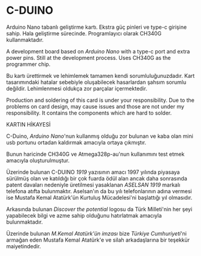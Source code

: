 # C-DUINO
Arduino Nano tabanlı geliştirme kartı. Ekstra güç pinleri ve type-c girişine sahip. Hala geliştirme sürecinde. Programlayıcı olarak CH340G kullanmaktadır.

A development board based on *Arduino Nano* with a type-c port and extra power pins. Still at the development process. Uses CH340G as the programmer chip.

Bu kartı ürettirmek ve lehimlemek tamamen kendi sorumluluğunuzdadır. 
Kart tasarımındaki hatalar sebebiyle oluşabilecek hasarlardan şahsım sorumlu değildir.
Lehimlenmesi oldukça zor parçalar içermektedir. 

Production and soldering of this card is under your responsibility. 
Due to the problems on card design, may cause issues and those are not under my responsibility.
It contains the components which are hard to solder. 


KARTIN HİKAYESİ

C-Duino, *Arduino Nano*'nun kullanmış olduğu zor bulunan ve kaba olan mini usb portunu ortadan kaldırmak amacıyla ortaya çıkmıştır. 

Bunun haricinde CH340G ve Atmega328p-au'nun kullanımını test etmek amacıyla oluşturulmuştur.

Üzerinde bulunan C-DUINO *1919* yazısının amacı 1997 yılında piyasaya sürülmüş olan ve katıldığı bir çok fuarda ödül alan ancak daha sonrasında patent davaları nedeniyle üretilmesi yasaklanan *ASELSAN 1919* markalı telefona atıfta bulunmaktır. Aselsan'ın da bu yılı telefonlarının adına vermesi ise Mustafa Kemal Atatürk'ün Kurtuluş Mücadelesi'ni başlattığı yıl olmasıdır. 

Arkasında bulunan *Discover the potential* logosu da Türk Milleti'nin her şeyi yapabilecek bilgi ve azme sahip olduğunu hatırlatmak amacıyla bulunmaktadır.

Üzerinde bulunan *M.Kemal Atatürk'ün imzası* bize _Türkiye Cumhuriyeti_'ni armağan eden Mustafa Kemal Atatürk'e ve silah arkadaşlarına bir teşekkür maiyetindedir.
